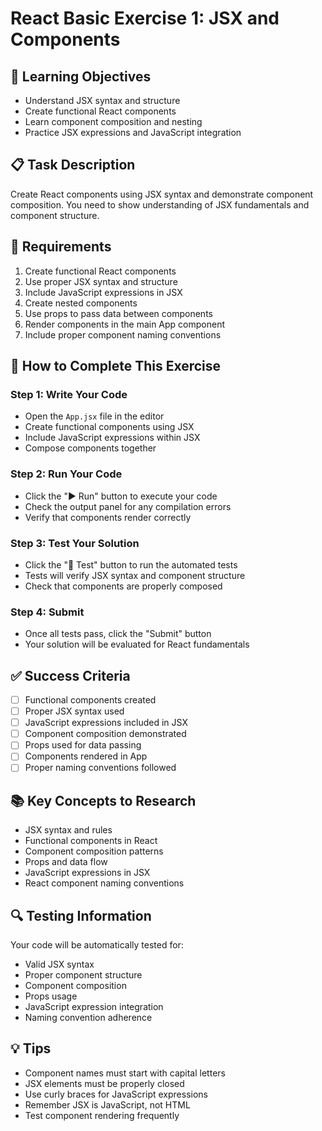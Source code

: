 # React Basic Exercise 1: JSX and Components

## 🎯 Learning Objectives
- Understand JSX syntax and structure
- Create functional React components
- Learn component composition and nesting
- Practice JSX expressions and JavaScript integration

## 📋 Task Description
Create React components using JSX syntax and demonstrate component composition. You need to show understanding of JSX fundamentals and component structure.

## 🔧 Requirements
1. Create functional React components
2. Use proper JSX syntax and structure
3. Include JavaScript expressions in JSX
4. Create nested components
5. Use props to pass data between components
6. Render components in the main App component
7. Include proper component naming conventions

## 🚀 How to Complete This Exercise

### Step 1: Write Your Code
- Open the `App.jsx` file in the editor
- Create functional components using JSX
- Include JavaScript expressions within JSX
- Compose components together

### Step 2: Run Your Code
- Click the "▶️ Run" button to execute your code
- Check the output panel for any compilation errors
- Verify that components render correctly

### Step 3: Test Your Solution
- Click the "🧪 Test" button to run the automated tests
- Tests will verify JSX syntax and component structure
- Check that components are properly composed

### Step 4: Submit
- Once all tests pass, click the "Submit" button
- Your solution will be evaluated for React fundamentals

## ✅ Success Criteria
- [ ] Functional components created
- [ ] Proper JSX syntax used
- [ ] JavaScript expressions included in JSX
- [ ] Component composition demonstrated
- [ ] Props used for data passing
- [ ] Components rendered in App
- [ ] Proper naming conventions followed

## 📚 Key Concepts to Research
- JSX syntax and rules
- Functional components in React
- Component composition patterns
- Props and data flow
- JavaScript expressions in JSX
- React component naming conventions

## 🔍 Testing Information
Your code will be automatically tested for:
- Valid JSX syntax
- Proper component structure
- Component composition
- Props usage
- JavaScript expression integration
- Naming convention adherence

## 💡 Tips
- Component names must start with capital letters
- JSX elements must be properly closed
- Use curly braces for JavaScript expressions
- Remember JSX is JavaScript, not HTML
- Test component rendering frequently